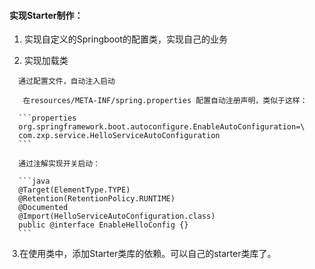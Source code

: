 #### 实现Starter制作：

   1. 实现自定义的Springboot的配置类，实现自己的业务

   2.  实现加载类

      通过配置文件，自动注入启动

       在resources/META-INF/spring.properties 配置自动注册声明，类似于这样：

      ```properties
      org.springframework.boot.autoconfigure.EnableAutoConfiguration=\
      com.zxp.service.HelloServiceAutoConfiguration
      ```

      通过注解实现开关启动：

      ```java
      @Target(ElementType.TYPE)
      @Retention(RetentionPolicy.RUNTIME)
      @Documented
      @Import(HelloServiceAutoConfiguration.class)
      public @interface EnableHelloConfig {}
      ```

​      3.在使用类中，添加Starter类库的依赖。可以自己的starter类库了。





